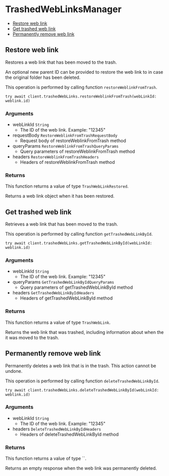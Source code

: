 # TrashedWebLinksManager


- [Restore web link](#restore-web-link)
- [Get trashed web link](#get-trashed-web-link)
- [Permanently remove web link](#permanently-remove-web-link)

## Restore web link

Restores a web link that has been moved to the trash.

An optional new parent ID can be provided to restore the  web link to in case
the original folder has been deleted.

This operation is performed by calling function `restoreWeblinkFromTrash`.



```
try await client.trashedWebLinks.restoreWeblinkFromTrash(webLinkId: weblink.id)
```

### Arguments

- webLinkId `String`
  - The ID of the web link. Example: "12345"
- requestBody `RestoreWeblinkFromTrashRequestBody`
  - Request body of restoreWeblinkFromTrash method
- queryParams `RestoreWeblinkFromTrashQueryParams`
  - Query parameters of restoreWeblinkFromTrash method
- headers `RestoreWeblinkFromTrashHeaders`
  - Headers of restoreWeblinkFromTrash method


### Returns

This function returns a value of type `TrashWebLinkRestored`.

Returns a web link object when it has been restored.


## Get trashed web link

Retrieves a web link that has been moved to the trash.

This operation is performed by calling function `getTrashedWebLinkById`.



```
try await client.trashedWebLinks.getTrashedWebLinkById(webLinkId: weblink.id)
```

### Arguments

- webLinkId `String`
  - The ID of the web link. Example: "12345"
- queryParams `GetTrashedWebLinkByIdQueryParams`
  - Query parameters of getTrashedWebLinkById method
- headers `GetTrashedWebLinkByIdHeaders`
  - Headers of getTrashedWebLinkById method


### Returns

This function returns a value of type `TrashWebLink`.

Returns the web link that was trashed,
including information about when the it
was moved to the trash.


## Permanently remove web link

Permanently deletes a web link that is in the trash.
This action cannot be undone.

This operation is performed by calling function `deleteTrashedWebLinkById`.



```
try await client.trashedWebLinks.deleteTrashedWebLinkById(webLinkId: weblink.id)
```

### Arguments

- webLinkId `String`
  - The ID of the web link. Example: "12345"
- headers `DeleteTrashedWebLinkByIdHeaders`
  - Headers of deleteTrashedWebLinkById method


### Returns

This function returns a value of type ``.

Returns an empty response when the web link was
permanently deleted.


